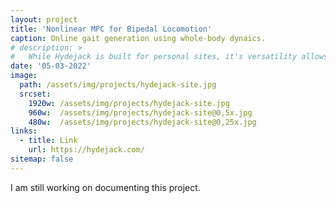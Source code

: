 ```yaml
---
layout: project
title: 'Nonlinear MPC for Bipedal Locomotion'
caption: Online gait generation using whole-body dynaics.
# description: >
#   While Hydejack is built for personal sites, it's versatility allows it to be used a product page as well.
date: '05-03-2022'
image: 
  path: /assets/img/projects/hydejack-site.jpg
  srcset: 
    1920w: /assets/img/projects/hydejack-site.jpg
    960w:  /assets/img/projects/hydejack-site@0,5x.jpg
    480w:  /assets/img/projects/hydejack-site@0,25x.jpg
links:
  - title: Link
    url: https://hydejack.com/
sitemap: false
---
```


I am still working on documenting this project.